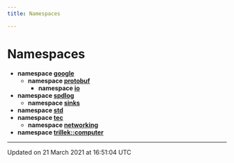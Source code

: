 ```yaml
---
title: Namespaces

---
```


# Namespaces




* **namespace [google](/engine/Namespaces/namespacegoogle/)** 
    * **namespace [protobuf](/engine/Namespaces/namespacegoogle_1_1protobuf/)** 
        * **namespace [io](/engine/Namespaces/namespacegoogle_1_1protobuf_1_1io/)** 
* **namespace [spdlog](/engine/Namespaces/namespacespdlog/)** 
    * **namespace [sinks](/engine/Namespaces/namespacespdlog_1_1sinks/)** 
* **namespace [std](/engine/Namespaces/namespacestd/)** 
* **namespace [tec](/engine/Namespaces/namespacetec/)** 
    * **namespace [networking](/engine/Namespaces/namespacetec_1_1networking/)** 
* **namespace [trillek::computer](/engine/Namespaces/namespacetrillek_1_1computer/)** 



-------------------------------

Updated on 21 March 2021 at 16:51:04 UTC
